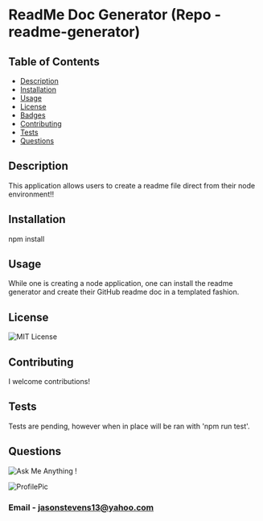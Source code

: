 
  # ReadMe Doc Generator (Repo - readme-generator)
  
  ## Table of Contents
  * [Description](#description)
  * [Installation](#installation)
  * [Usage](#usage)
  * [License](#licesnse)
  * [Badges](#badges)
  * [Contributing](#contributing)
  * [Tests](#tests)
  * [Questions](#questions)
  
  
  ## Description
  This application allows users to create a readme file direct from their node environment!!
  
  ## Installation
  npm install
  
  ## Usage
  While one is creating a node application, one can install the readme generator and create their GitHub readme doc in a templated fashion.
  
  ## License 
  ![MIT License](https://img.shields.io/badge/License-MIT-green)
  
  ## Contributing
  I welcome contributions!
  
  ## Tests 
  Tests are pending, however when in place will be ran with 'npm run test'.
  
  ## Questions
  ![Ask Me Anything !](https://img.shields.io/badge/Ask%20me-anything-1abc9c.svg)
  
 ![ProfilePic](https://avatars.githubusercontent.com/jasonstevens13)
  
  ### Email - jasonstevens13@yahoo.com
  
  
